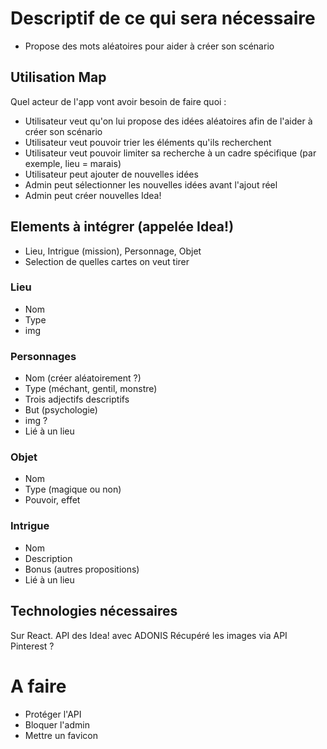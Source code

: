# Descriptif de ce qui sera nécessaire

- Propose des mots aléatoires pour aider à créer son scénario

## Utilisation Map

Quel acteur de l'app vont avoir besoin de faire quoi :

- Utilisateur veut qu'on lui propose des idées aléatoires afin de l'aider à créer son scénario
- Utilisateur veut pouvoir trier les éléments qu'ils recherchent
- Utilisateur veut pouvoir limiter sa recherche à un cadre spécifique (par exemple, lieu = marais)
- Utilisateur peut ajouter de nouvelles idées
- Admin peut sélectionner les nouvelles idées avant l'ajout réel
- Admin peut créer nouvelles Idea!

## Elements à intégrer (appelée Idea!)

- Lieu, Intrigue (mission), Personnage, Objet
- Selection de quelles cartes on veut tirer

### Lieu

- Nom
- Type
- img

### Personnages

- Nom (créer aléatoirement ?)
- Type (méchant, gentil, monstre)
- Trois adjectifs descriptifs
- But (psychologie)
- img ?
- Lié à un lieu

### Objet

- Nom
- Type (magique ou non)
- Pouvoir, effet

### Intrigue

- Nom
- Description
- Bonus (autres propositions)
- Lié à un lieu

## Technologies nécessaires

Sur React.
API des Idea! avec ADONIS
Récupéré les images via API Pinterest ?

# A faire

- Protéger l'API
- Bloquer l'admin
- Mettre un favicon
